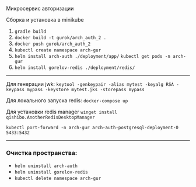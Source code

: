 Микросервис авторизации

Сборка и установка в minikube
1) `gradle build`
2) `docker build -t gurok/arch_auth_2 .`
3) `docker push gurok/arch_auth_2`
4) `kubectl create namespace arch-gur`
5) `helm install arch-auth ./deployment/app/`
   `kubectl get pods -n arch-gur`
6) `helm install gorelov-redis ./deployment/redis/`

---

Для генерации jwk:
`keytool -genkeypair -alias mytest -keyalg RSA -keypass mypass -keystore mytest.jks -storepass mypass`

Для локального запуска redis: `docker-compose up`

Для установки redis manager
`winget install qishibo.AnotherRedisDesktopManager`

`kubectl port-forward -n arch-gur arch-auth-postgresql-deployment-0 5433:5432`

---
### Очистка пространства:

- `helm uninstall arch-auth`
- `helm uninstall gorelov-redis`
- `kubectl delete namespace arch-gur`
